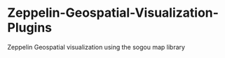 # Zeppelin-Geospatial-Visualization-Plugins
Zeppelin Geospatial visualization using the sogou map library

